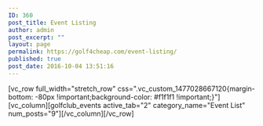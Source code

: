 ```yaml
---
ID: 360
post_title: Event Listing
author: admin
post_excerpt: ""
layout: page
permalink: https://golf4cheap.com/event-listing/
published: true
post_date: 2016-10-04 13:51:16
---
```

[vc_row full_width="stretch_row" css=".vc_custom_1477028667120{margin-bottom: -80px !important;background-color: #f1f1f1 !important;}"][vc_column][golfclub_events active_tab="2" category_name="Event List" num_posts="9"][/vc_column][/vc_row]